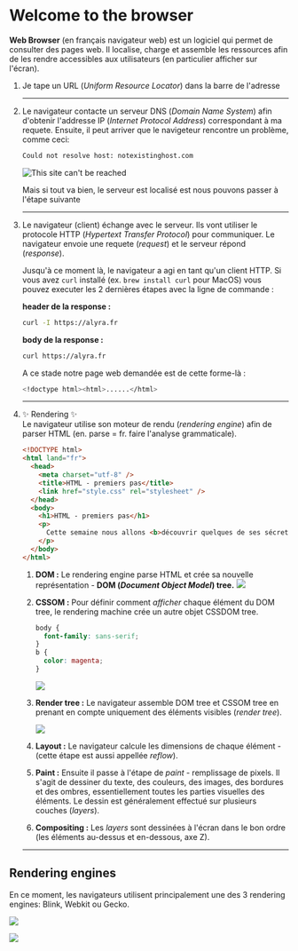 # Welcome to the browser

**Web Browser** (en français navigateur web) est un logiciel qui permet de consulter des pages web. Il localise, charge et assemble les ressources afin de les rendre accessibles aux utilisateurs (en particulier afficher sur l'écran).

1. Je tape un URL (_Uniform Resource Locator_) dans la barre de l'adresse

   ***

1. Le navigateur contacte un serveur DNS (_Domain Name System_) afin d'obtenir l'addresse IP (_Internet Protocol Address_) correspondant à ma requete. Ensuite, il peut arriver que le navigeteur rencontre un problème, comme ceci:

   ```bash
   Could not resolve host: notexistinghost.com
   ```

   ![This site can't be reached](https://wptemplates.pehaa.com/assets/alyra/cantbereached.png)

   Mais si tout va bien, le serveur est localisé est nous pouvons passer à l'étape suivante

   ***

1. Le navigateur (client) échange avec le serveur. Ils vont utiliser le protocole HTTP (_Hypertext Transfer Protocol_) pour communiquer. Le navigateur envoie une requete (_request_) et le serveur répond (_response_).

   Jusqu'à ce moment là, le navigateur a agi en tant qu'un client HTTP. Si vous avez `curl` installé (ex. `brew install curl` pour MacOS) vous pouvez executer les 2 dernières étapes avec la ligne de commande :

   **header de la response :**

   ```bash
   curl -I https://alyra.fr
   ```

   **body de la response :**

   ```bash
   curl https://alyra.fr
   ```

   A ce stade notre page web demandée est de cette forme-là :

   ```bash
   <!doctype html><html>......</html>
   ```

   ***

1. ✨ Rendering ✨  
   Le navigateur utilise son moteur de rendu (_rendering engine_) afin de parser HTML (en. parse = fr. faire l'analyse grammaticale).

   ```html
   <!DOCTYPE html>
   <html land="fr">
     <head>
       <meta charset="utf-8" />
       <title>HTML - premiers pas</title>
       <link href="style.css" rel="stylesheet" />
     </head>
     <body>
       <h1>HTML - premiers pas</h1>
       <p>
         Cette semaine nous allons <b>découvrir quelques de ses sécrets.</b>
       </p>
     </body>
   </html>
   ```

   1. **DOM :** Le rendering engine parse HTML et crée sa nouvelle représentation - **DOM (_Document Object Model_) tree.**
      ![](https://wptemplates.pehaa.com/assets/alyra/dom1.png)

   2. **CSSOM :** Pour définir comment _afficher_ chaque élément du DOM tree, le rendering machine crée un autre objet CSSDOM tree.

      ```css
      body {
        font-family: sans-serif;
      }
      b {
        color: magenta;
      }
      ```

      ![](https://wptemplates.pehaa.com/assets/alyra/cssom.png)

   3. **Render tree :** Le navigateur assemble DOM tree et CSSOM tree en prenant en compte uniquement des éléments visibles (_render tree_).

      ![](https://wptemplates.pehaa.com/assets/alyra/render-tree.png)

   4. **Layout :** Le navigateur calcule les dimensions de chaque élément - (cette étape est aussi appellée _reflow_).

   5. **Paint :** Ensuite il passe à l'étape de _paint_ - remplissage de pixels. Il s'agit de dessiner du texte, des couleurs, des images, des bordures et des ombres, essentiellement toutes les parties visuelles des éléments. Le dessin est généralement effectué sur plusieurs couches (_layers_).

   6. **Compositing :** Les _layers_ sont dessinées à l'écran dans le bon ordre (les éléments au-dessus et en-dessous, axe Z).

   ***

## Rendering engines

En ce moment, les navigateurs utilisent principalement une des 3 rendering engines: Blink, Webkit ou Gecko.

![](https://wptemplates.pehaa.com/assets/alyra/browser-engines.png)

![](https://wptemplates.pehaa.com/assets/alyra/statcounter-browsers.png)
